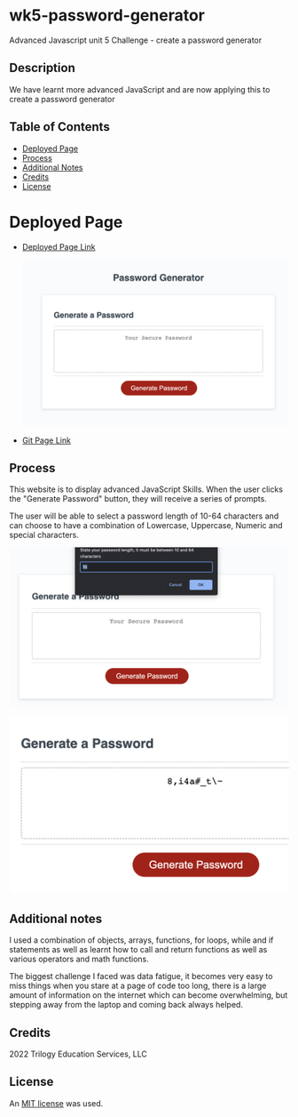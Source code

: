 # wk5-password-generator
Advanced Javascript unit 5 Challenge - create a password generator


## Description
We have learnt more advanced JavaScript and are now applying this to create a password generator


## Table of Contents

* [Deployed Page](#deployed-page)
* [Process](#process)
* [Additional Notes](#additional-notes)
* [Credits](#credits)
* [License](#license)

# Deployed Page

* [Deployed Page Link](https://lilibear1.github.io/wk5-password-generator/)

    !["Password generator page"](images/pwd-generator.png)

* [Git Page Link](https://github.com/LiliBear1/wk5-password-generator) 



## Process

This website is to display advanced JavaScript Skills. When the user clicks the "Generate Password" button, they will receive a series of prompts. 

The user will be able to select a password length of 10-64 characters and can choose to have a combination of Lowercase, Uppercase, Numeric and special characters.

!["Length rompt example"](images/prompt-length.png)

!["Password generated example"](images/pwd.png)


## Additional notes

I used a combination of objects, arrays, functions, for loops, while and if statements as well as learnt how to call and return functions as well as various operators and math functions.

The biggest challenge I faced was data fatigue, it becomes very easy to miss things when you stare at a page of code too long, there is a large amount of information on the internet which can become overwhelming, but stepping away from the laptop and coming back always helped.

## Credits 
2022 Trilogy Education Services, LLC

## License

An [MIT license](https://choosealicense.com/licenses/mit/) was used.
